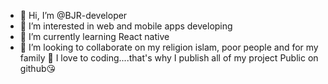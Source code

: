 - 👋 Hi, I’m @BJR-developer
- 👀 I’m interested in web and mobile apps developing
- 🌱 I’m currently learning React native
- 💞️ I’m looking to collaborate on my religion islam, poor people and for my family 🤗
I love to coding....that's why I publish all of my project Public on github😘
